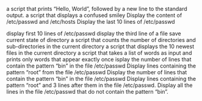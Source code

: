  a script that prints “Hello, World”, followed by a new line to the standard output.
 a script that displays a confused smiley
Display the content of /etc/passwd and /etc/hosts
Display the last 10 lines of /etc/passwd

 display first 10 lines of /etc/passwd
display the third line of a file
save current state of directory
a script that counts the number of directories and sub-directories in the current directory
 a script that displays the 10 newest files in the current directory
  a script that takes a list of words as input and prints only words that appear exactly once
isplay the number of lines that contain the pattern “bin” in the file /etc/passwd
Display lines containing the pattern “root” from the file /etc/passwd
Display the number of lines that contain the pattern “bin” in the file /etc/passwd
Display lines containing the pattern “root” and 3 lines after them in the file /etc/passwd.
Display all the lines in the file /etc/passwd that do not contain the pattern “bin”.
